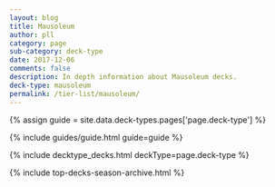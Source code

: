 ```yaml
---
layout: blog
title: Mausoleum
author: pll
category: page
sub-category: deck-type
date: 2017-12-06
comments: false
description: In depth information about Mausoleum decks.
deck-type: mausoleum
permalink: /tier-list/mausoleum/ 
---
```


{% assign guide = site.data.deck-types.pages['page.deck-type'] %}

{% include guides/guide.html guide=guide %}

{% include decktype_decks.html deckType=page.deck-type %}

{% include top-decks-season-archive.html %}